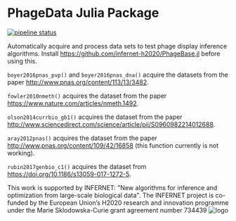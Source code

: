 # PhageData Julia Package

[![pipeline status](https://gitlab.com/PhageDisplayInference/PhageData.jl/badges/master/pipeline.svg)](https://gitlab.com/PhageDisplayInference/PhageData.jl/commits/master)




Automatically acquire and process data sets to test phage display inference algorithms.
Install https://github.com/infernet-h2020/PhageBase.jl before using this.

`boyer2016pnas_pvp()` and `boyer2016pnas_dna()` acquire the datasets from the paper http://www.pnas.org/content/113/13/3482.

`fowler2010nmeth()` acquires the dataset from the paper	https://www.nature.com/articles/nmeth.1492.

`olson2014currbio_gb1()` acquires the dataset from the paper http://www.sciencedirect.com/science/article/pii/S0960982214012688.

`aray2012pnas()` acquires the dataset from the paper http://www.pnas.org/content/109/42/16858 (this function currently is not working).

`rubin2017genbio_c1()` acquires the dataset from https://doi.org/10.1186/s13059-017-1272-5.


This work is supported by INFERNET: "New algorithms for inference and optimization from large-scale biological data". The INFERNET project is co-funded by the European Union’s H2020 research and innovation programme under the Marie Sklodowska-Curie grant agreement number 734439
![logo] 


[logo]: http://www.infernet.eu/wp-content/uploads/2017/03/INFERNET_Wordmark_HR.png
[flag]: http://www.infernet.eu/wp-content/uploads/2017/03/flag_yellow_high.jpg

